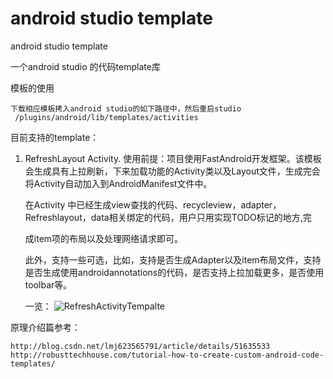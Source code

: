 # android studio template
android studio template

一个android studio 的代码template库

模板的使用
	
	下载相应模板拷入android studio的如下路径中，然后重启studio
	 /plugins/android/lib/templates/activities

目前支持的template：

1. RefreshLayout Activity.
	使用前提：项目使用FastAndroid开发框架。该模板会生成具有上拉刷新，下来加载功能的Activity类以及Layout文件，生成完会将Activity自动加入到AndroidManifest文件中。

	在Activity 中已经生成view查找的代码、recycleview，adapter，Refreshlayout，data相关绑定的代码，用户只用实现TODO标记的地方,完

	成item项的布局以及处理网络请求即可。

	此外，支持一些可选，比如，支持是否生成Adapter以及item布局文件，支持是否生成使用androidannotations的代码，是否支持上拉加载更多，是否使用toolbar等。
	
	一览：
	![RefreshActivityTempalte](http://oav23hfp9.bkt.clouddn.com/16-7-25/10576456.jpg)



原理介绍篇参考：

	http://blog.csdn.net/lmj623565791/article/details/51635533
	http://robusttechhouse.com/tutorial-how-to-create-custom-android-code-templates/